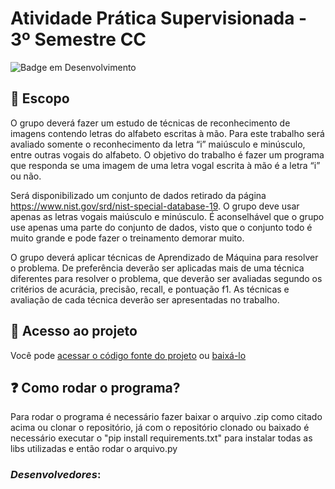 # Atividade Prática Supervisionada - 3º Semestre CC

![Badge em Desenvolvimento](http://img.shields.io/static/v1?label=STATUS&message=EM%20DESENVOLVIMENTO&color=GREEN&style=for-the-badge)

## 🐍 Escopo

O grupo deverá fazer um estudo de técnicas de reconhecimento de imagens
contendo letras do alfabeto escritas à mão. Para este trabalho será avaliado
somente o reconhecimento da letra “i” maiúsculo e minúsculo, entre outras vogais do
alfabeto. O objetivo do trabalho é fazer um programa que responda se uma imagem
de uma letra vogal escrita à mão é a letra “i” ou não.

Será disponibilizado um conjunto de dados retirado da página
https://www.nist.gov/srd/nist-special-database-19. O grupo deve usar apenas as
letras vogais maiúsculo e minúsculo. É aconselhável que o grupo use apenas uma
parte do conjunto de dados, visto que o conjunto todo é muito grande e pode fazer o
treinamento demorar muito.

O grupo deverá aplicar técnicas de Aprendizado de Máquina para resolver o
problema. De preferência deverão ser aplicadas mais de uma técnica diferentes para
resolver o problema, que deverão ser avaliadas segundo os critérios de acurácia,
precisão, recall, e pontuação f1.
As técnicas e avaliação de cada técnica deverão ser apresentadas no trabalho.

## 📁 Acesso ao projeto

Você pode [acessar o código fonte do projeto](https://github.com/gfreitasrosa/APS-PI-6SEM/tree/main) ou [baixá-lo](https://github.com/gfreitasrosa/APS-PI-6SEM/archive/refs/heads/main.zip)

## ❓ Como rodar o programa?

Para rodar o programa é necessário fazer baixar o arquivo .zip como citado acima ou clonar o repositório, já com o repositório clonado ou baixado é necessário executar o "pip install requirements.txt" para instalar todas as libs utilizadas e então rodar o arquivo.py

### *Desenvolvedores*:
